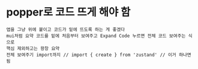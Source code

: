 # popper로 코드 뜨게 해야 함
    앱을 그냥 위에 붙이고 코드가 밑에 뜨도록 하는 게 좋겠다
    mui처럼 요약 코드를 밑에 처음부터 보여주고 Expand Code 누르면 전체 코드 보여주는 식으로
    핵심 제외하고는 왕창 요약
    전체 보여주기 import까지 // import { create } from 'zustand' // 이거 하나면 됨